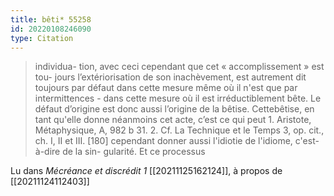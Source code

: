 ```yaml
---
title: bêti* 55258
id: 20220108246090
type: Citation
---
```


> individua- tion, avec ceci cependant que cet « accomplissement » est tou- jours l’extériorisation de son inachèvement, est autrement dit toujours par défaut dans cette mesure même où il n'est que par intermittences - dans cette mesure où il est irréductiblement bête. Le défaut d’origine est donc aussi l’origine de la bêtise. Cettebêtise, en tant qu'elle donne néanmoins cet acte, c’est ce qui peut 1. Aristote, Métaphysique, A, 982 b 31. 2. Cf. La Technique et le Temps 3, op. cit., ch. I, II et III. [180] cependant donner aussi l'idiotie de l'idiome, c'est-à-dire de la sin- gularité. Et ce processus

Lu dans *Mécréance et discrédit 1* [[20211125162124]], à propos de [[20211124112403]]